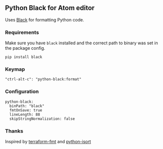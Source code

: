 ## Python Black for Atom editor

Uses [Black](https://github.com/ambv/black) for formatting Python code.


### Requirements

Make sure you have `black` installed and the correct path to binary was set in the package config.

`pip install black`

### Keymap

``"ctrl-alt-c": "python-black:format"``

### Configuration
```
python-black:
  binPath: "black"
  fmtOnSave: true
  lineLength: 88
  skipStringNormalization: false
```
### Thanks

Inspired by [terraform-fmt](https://github.com/mattatcha/atom-terraform-fmt) and [python-isort](https://github.com/bh/atom-python-isort)
